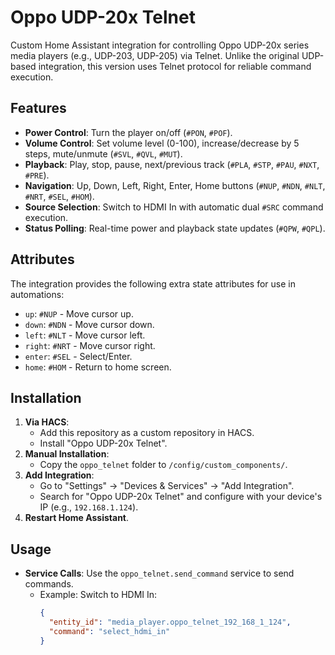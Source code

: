 # Oppo UDP-20x Telnet

Custom Home Assistant integration for controlling Oppo UDP-20x series media players (e.g., UDP-203, UDP-205) via Telnet. Unlike the original UDP-based integration, this version uses Telnet protocol for reliable command execution.

## Features
- **Power Control**: Turn the player on/off (`#PON`, `#POF`).
- **Volume Control**: Set volume level (0-100), increase/decrease by 5 steps, mute/unmute (`#SVL`, `#QVL`, `#MUT`).
- **Playback**: Play, stop, pause, next/previous track (`#PLA`, `#STP`, `#PAU`, `#NXT`, `#PRE`).
- **Navigation**: Up, Down, Left, Right, Enter, Home buttons (`#NUP`, `#NDN`, `#NLT`, `#NRT`, `#SEL`, `#HOM`).
- **Source Selection**: Switch to HDMI In with automatic dual `#SRC` command execution.
- **Status Polling**: Real-time power and playback state updates (`#QPW`, `#QPL`).

## Attributes
The integration provides the following extra state attributes for use in automations:
- `up`: `#NUP` - Move cursor up.
- `down`: `#NDN` - Move cursor down.
- `left`: `#NLT` - Move cursor left.
- `right`: `#NRT` - Move cursor right.
- `enter`: `#SEL` - Select/Enter.
- `home`: `#HOM` - Return to home screen.

## Installation
1. **Via HACS**:
   - Add this repository as a custom repository in HACS.
   - Install "Oppo UDP-20x Telnet".
2. **Manual Installation**:
   - Copy the `oppo_telnet` folder to `/config/custom_components/`.
3. **Add Integration**:
   - Go to "Settings" → "Devices & Services" → "Add Integration".
   - Search for "Oppo UDP-20x Telnet" and configure with your device's IP (e.g., `192.168.1.124`).
4. **Restart Home Assistant**.

## Usage
- **Service Calls**: Use the `oppo_telnet.send_command` service to send commands.
  - Example: Switch to HDMI In:
    ```json
    {
      "entity_id": "media_player.oppo_telnet_192_168_1_124",
      "command": "select_hdmi_in"
    }
